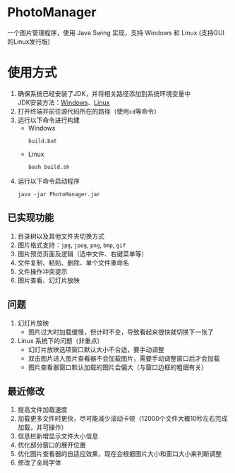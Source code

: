 # PhotoManager  
一个图片管理程序，使用 Java Swing 实现，支持 Windows 和 Linux (支持GUI的Linux发行版)

# 使用方式
1. 确保系统已经安装了JDK，并将相关路径添加到系统环境变量中  
   JDK安装方法：[Windows](https://www.runoob.com/java/java-environment-setup.html#win-install)、[Linux](https://www.runoob.com/java/java-environment-setup.html#linux-install)
2. 打开终端并前往源代码所在的路径（使用`cd`等命令）
3. 运行以下命令进行构建
   - Windows
     ```shell
     build.bat
     ```
   - Linux
     ```shell
     bash build.sh
     ```
4. 运行以下命令启动程序
   ```shell
   java -jar PhotoManager.jar
   ```

## 已实现功能
1. 目录树以及其他文件夹切换方式
2. 图片格式支持：`jpg`, `jpeg`, `png`, `bmp`, `gif`
3. 图片预览页面及逻辑（选中文件、右键菜单等）
4. 文件复制、粘贴、删除、单个文件重命名
5. 文件操作冲突提示
6. 图片查看、幻灯片放映

## 问题
1. 幻灯片放映
   - 图片过大时加载缓慢，但计时不变，导致看起来很快就切换下一张了
2. Linux 系统下的问题（非重点）  
   - 幻灯片放映选项窗口默认大小不合适，要手动调整
   - 双击图片进入图片查看器不会加载图片，需要手动调整窗口后才会加载
   - 图片查看器窗口默认加载的图片会偏大（与窗口边框的粗细有关）

## 最近修改
1. 提高文件加载速度
2. 加载更多文件时更快，尽可能减少滚动卡顿（12000个文件大概10秒左右完成加载，并可操作）
3. 信息栏新增显示文件大小信息
4. 优化部分窗口的展开位置
5. 优化图片查看器的自适应效果，现在会根据图片大小和窗口大小来判断调整
6. 修改了全局字体
